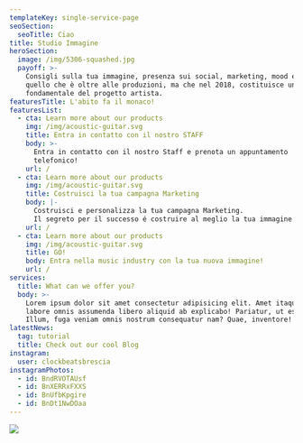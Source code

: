 ```yaml
---
templateKey: single-service-page
seoSection:
  seoTitle: Ciao
title: Studio Immagine
heroSection:
  image: /img/5306-squashed.jpg
  payoff: >-
    Consigli sulla tua immagine, presenza sui social, marketing, mood e tutto
    quello che è oltre alle produzioni, ma che nel 2018, costituisce una parte
    fondamentale del progetto artista.
featuresTitle: L'abito fa il monaco!
featuresList:
  - cta: Learn more about our products
    img: /img/acoustic-guitar.svg
    title: Entra in contatto con il nostro STAFF
    body: >-
      Entra in contatto con il nostro Staff e prenota un appuntamento
      telefonico!
    url: /
  - cta: Learn more about our products
    img: /img/acoustic-guitar.svg
    title: Costruisci la tua campagna Marketing
    body: |-
      Costruisci e personalizza la tua campagna Marketing. 
      Il segreto per il successo é costruire al meglio la tua immagine artista.
    url: /
  - cta: Learn more about our products
    img: /img/acoustic-guitar.svg
    title: GO!
    body: Entra nella music industry con la tua nuova immagine!
    url: /
services:
  title: What can we offer you?
  body: >-
    Lorem ipsum dolor sit amet consectetur adipisicing elit. Amet itaque odit
    labore omnis assumenda libero aliquid ab explicabo! Pariatur, ut esse.
    Illum, fuga veniam omnis nostrum consequatur nam? Quae, inventore!
latestNews:
  tag: tutorial
  title: Check out our cool Blog
instagram:
  user: clockbeatsbrescia
instagramPhotos:
  - id: BndRVOTAUsf
  - id: BnXERRxFXXS
  - id: BnUfbKpgire
  - id: BnDt1NwDOaa
---
```

![](/img/5864-squashed.jpg)
